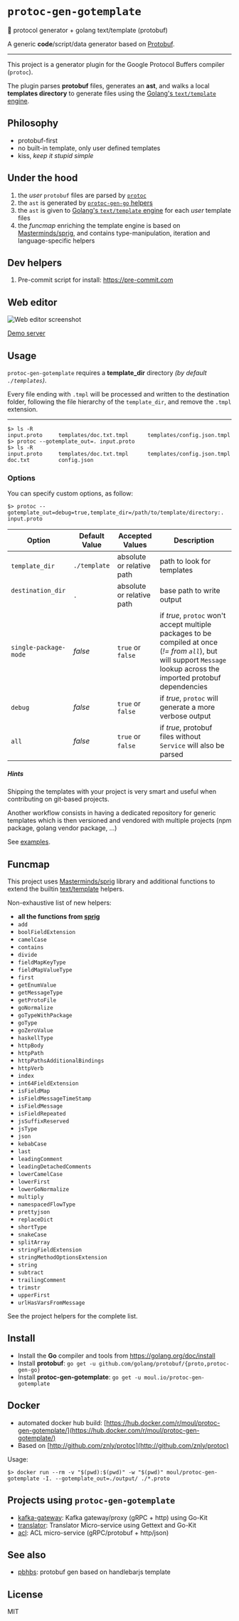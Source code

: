 # `protoc-gen-gotemplate`
:open_file_folder: protocol generator + golang text/template (protobuf)

A generic **code**/script/data generator based on [Protobuf](https://developers.google.com/protocol-buffers/).

---

This project is a generator plugin for the Google Protocol Buffers compiler (`protoc`).

The plugin parses **protobuf** files, generates an **ast**, and walks a local **templates directory** to generate files using the [Golang's `text/template` engine](https://golang.org/pkg/text/template/).

## Philosophy

* protobuf-first
* no built-in template, only user defined templates
* kiss, *keep it stupid simple*

## Under the hood

1. the *user* `protobuf` files are parsed by [`protoc`](https://github.com/google/protobuf/releases)
2. the `ast` is generated by [`protoc-gen-go` helpers](https://github.com/golang/protobuf/tree/master/protoc-gen-go)
3. the `ast` is given to [Golang's `text/template` engine](https://golang.org/pkg/text/template/) for each *user* template files
4. the *funcmap* enriching the template engine is based on [Masterminds/sprig](https://github.com/Masterminds/sprig), and contains type-manipulation, iteration and language-specific helpers

## Dev helpers
1. Pre-commit script for install: https://pre-commit.com

## Web editor

![Web editor screenshot](https://github.com/moul/protoc-gen-gotemplate/raw/master/assets/web-editor.jpg)

[Demo server](http://protoc-gen-gotemplate.m.42.am/)

## Usage

`protoc-gen-gotemplate` requires a **template_dir** directory *(by default `./templates`)*.

Every file ending with `.tmpl` will be processed and written to the destination folder, following the file hierarchy of the `template_dir`, and remove the `.tmpl` extension.

---

```console
$> ls -R
input.proto     templates/doc.txt.tmpl      templates/config.json.tmpl
$> protoc --gotemplate_out=. input.proto
$> ls -R
input.proto     templates/doc.txt.tmpl      templates/config.json.tmpl
doc.txt         config.json
```

### Options

You can specify custom options, as follow:

```console
$> protoc --gotemplate_out=debug=true,template_dir=/path/to/template/directory:. input.proto
```

| Option                | Default Value | Accepted Values           | Description
|-----------------------|---------------|---------------------------|-----------------------
| `template_dir`        | `./template`  | absolute or relative path | path to look for templates
| `destination_dir`     | `.`           | absolute or relative path | base path to write output
| `single-package-mode` | *false*       | `true` or `false`         | if *true*, `protoc` won't accept multiple packages to be compiled at once (*!= from `all`*), but will support `Message` lookup across the imported protobuf dependencies
| `debug`               | *false*       | `true` or `false`         | if *true*, `protoc` will generate a more verbose output
| `all`                 | *false*       | `true` or `false`         | if *true*, protobuf files without `Service` will also be parsed

##### Hints

Shipping the templates with your project is very smart and useful when contributing on git-based projects.

Another workflow consists in having a dedicated repository for generic templates which is then versioned and vendored with multiple projects (npm package, golang vendor package, ...)

See [examples](./examples).

## Funcmap

This project uses [Masterminds/sprig](https://github.com/Masterminds/sprig) library and additional functions to extend the builtin [text/template](https://golang.org/pkg/text/template) helpers.

Non-exhaustive list of new helpers:

* **all the functions from [sprig](https://github.com/Masterminds/sprig)**
* `add`
* `boolFieldExtension`
* `camelCase`
* `contains`
* `divide`
* `fieldMapKeyType`
* `fieldMapValueType`
* `first`
* `getEnumValue`
* `getMessageType`
* `getProtoFile`
* `goNormalize`
* `goTypeWithPackage`
* `goType`
* `goZeroValue`
* `haskellType`
* `httpBody`
* `httpPath`
* `httpPathsAdditionalBindings`
* `httpVerb`
* `index`
* `int64FieldExtension`
* `isFieldMap`
* `isFieldMessageTimeStamp`
* `isFieldMessage`
* `isFieldRepeated`
* `jsSuffixReserved`
* `jsType`
* `json`
* `kebabCase`
* `last`
* `leadingComment`
* `leadingDetachedComments`
* `lowerCamelCase`
* `lowerFirst`
* `lowerGoNormalize`
* `multiply`
* `namespacedFlowType`
* `prettyjson`
* `replaceDict`
* `shortType`
* `snakeCase`
* `splitArray`
* `stringFieldExtension`
* `stringMethodOptionsExtension`
* `string`
* `subtract`
* `trailingComment`
* `trimstr`
* `upperFirst`
* `urlHasVarsFromMessage`

See the project helpers for the complete list.

## Install

* Install the **Go** compiler and tools from https://golang.org/doc/install
* Install **protobuf**: `go get -u github.com/golang/protobuf/{proto,protoc-gen-go}`
* Install **protoc-gen-gotemplate**: `go get -u moul.io/protoc-gen-gotemplate`

## Docker

* automated docker hub build: [https://hub.docker.com/r/moul/protoc-gen-gotemplate/](https://hub.docker.com/r/moul/protoc-gen-gotemplate/)
* Based on [http://github.com/znly/protoc](http://github.com/znly/protoc)

Usage:

```console
$> docker run --rm -v "$(pwd):$(pwd)" -w "$(pwd)" moul/protoc-gen-gotemplate -I. --gotemplate_out=./output/ ./*.proto
```

## Projects using `protoc-gen-gotemplate`

* [kafka-gateway](https://github.com/moul/kafka-gateway/): Kafka gateway/proxy (gRPC + http) using Go-Kit
* [translator](https://github.com/moul/translator): Translator Micro-service using Gettext and Go-Kit
* [acl](https://github.com/moul/acl): ACL micro-service (gRPC/protobuf + http/json)

## See also

* [pbhbs](https://github.com/gponsinet/pbhbs): protobuf gen based on handlebarjs template

## License

MIT
